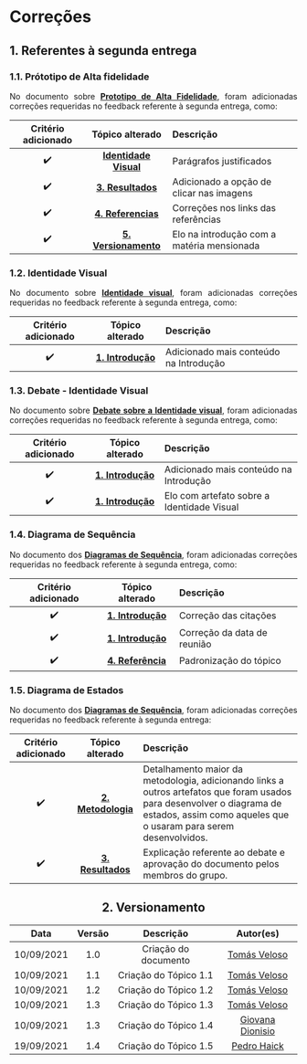 # Correções

## 1. Referentes à segunda entrega

### 1.1. Prótotipo de Alta fidelidade

<p align = "justify">No documento sobre <a href="https://unbarqdsw2021-1.github.io/2021.1_G04_Cardeal/modelagem/prototipo_alta/"><b>Prototipo de Alta Fidelidade</b></a>, foram adicionadas correções requeridas no feedback referente à segunda entrega, como:</p>

<center>

| **Critério adicionado** |                                                  **Tópico alterado**                                                   | **Descrição**                              |
| :---------------------: | :--------------------------------------------------------------------------------------------------------------------: | :----------------------------------------- |
|   :heavy_check_mark:    |        **[Identidade Visual](https://unbarqdsw2021-1.github.io/2021.1_G04_Cardeal/modelagem/prototipo_alta/)**         | Parágrafos justificados                    |
|   :heavy_check_mark:    |      **[3. Resultados](https://unbarqdsw2021-1.github.io/2021.1_G04_Cardeal/modelagem/prototipo_alta/#311-home)**      | Adicionado a opção de clicar nas imagens   |
|   :heavy_check_mark:    |   **[4. Referencias](https://unbarqdsw2021-1.github.io/2021.1_G04_Cardeal/modelagem/prototipo_alta/#4-referencias)**   | Correções nos links das referências        |
|   :heavy_check_mark:    | **[5. Versionamento](https://unbarqdsw2021-1.github.io/2021.1_G04_Cardeal/modelagem/prototipo_alta/#5-versionamento)** | Elo na introdução com a matéria mensionada |

</center>

### 1.2. Identidade Visual

<p align = "justify">No documento sobre <a href="https://unbarqdsw2021-1.github.io/2021.1_G04_Cardeal/modelagem/identidadeVisual/"><b>Identidade visual</b></a>, foram adicionadas correções requeridas no feedback referente à segunda entrega, como:</p>

<center>

| **Critério adicionado** |                                                **Tópico alterado**                                                 | **Descrição**                          |
| :---------------------: | :----------------------------------------------------------------------------------------------------------------: | :------------------------------------- |
|   :heavy_check_mark:    | **[1. Introdução](https://unbarqdsw2021-1.github.io/2021.1_G04_Cardeal/modelagem/identidadeVisual/#1-introducao)** | Adicionado mais conteúdo na Introdução |

</center>

### 1.3. Debate - Identidade Visual

<p align = "justify">No documento sobre <a href="https://unbarqdsw2021-1.github.io/2021.1_G04_Cardeal/modelagem/debateIdentidadeVisual/"><b>Debate sobre a Identidade visual</b></a>, foram adicionadas correções requeridas no feedback referente à segunda entrega, como:</p>

<center>

| **Critério adicionado** |                                                **Tópico alterado**                                                 | **Descrição**                              |
| :---------------------: | :----------------------------------------------------------------------------------------------------------------: | :----------------------------------------- |
|   :heavy_check_mark:    | **[1. Introdução](https://unbarqdsw2021-1.github.io/2021.1_G04_Cardeal/modelagem/identidadeVisual/#1-introducao)** | Adicionado mais conteúdo na Introdução     |
|   :heavy_check_mark:    | **[1. Introdução](https://unbarqdsw2021-1.github.io/2021.1_G04_Cardeal/modelagem/identidadeVisual/#1-introducao)** | Elo com artefato sobre a Identidade Visual |

</center>

### 1.4. Diagrama de Sequência

<p align = "justify">No documento dos <a href="https://unbarqdsw2021-1.github.io/2021.1_G04_Cardeal/modelagem/diagrama_sequencia/"><b>Diagramas de Sequência</b></a>, foram adicionadas correções requeridas no feedback referente à segunda entrega, como:</p>

<center>

| **Critério adicionado** |                                                **Tópico alterado**                                                 | **Descrição**                              |
| :---------------------: | :----------------------------------------------------------------------------------------------------------------: | :----------------------------------------- |
|   :heavy_check_mark:    | **[1. Introdução](https://unbarqdsw2021-1.github.io/2021.1_G04_Cardeal/modelagem/diagrama_sequencia/#1-introducao)** | Correção das citações     |
|   :heavy_check_mark:    | **[1. Introdução](https://unbarqdsw2021-1.github.io/2021.1_G04_Cardeal/modelagem/diagrama_sequencia/#1-introducao)** | Correção da data de reunião |
|   :heavy_check_mark:    | **[4. Referência](https://unbarqdsw2021-1.github.io/2021.1_G04_Cardeal/modelagem/diagrama_sequencia/#4-referencia)** | Padronização do tópico |

</center>

### 1.5. Diagrama de Estados
<p align = "justify">No documento dos <a href="https://unbarqdsw2021-1.github.io/2021.1_G04_Cardeal/modelagem/diagrama_estados/"><b>Diagramas de Sequência</b></a>, foram adicionadas correções requeridas no feedback referente à segunda entrega:</p>

<center>

| **Critério adicionado** |                                                **Tópico alterado**                                                 | **Descrição**                              |
| :---------------------: | :----------------------------------------------------------------------------------------------------------------: | :----------------------------------------- |
|   :heavy_check_mark:    | **[2. Metodologia](https://unbarqdsw2021-1.github.io/2021.1_G04_Cardeal/modelagem/diagrama_sequencia/#2-metodologia)** | Detalhamento maior da metodologia, adicionando links a outros artefatos que foram usados para desenvolver o diagrama de estados, assim como aqueles que o usaram para serem desenvolvidos.     |
|   :heavy_check_mark:    | **[3. Resultados](https://unbarqdsw2021-1.github.io/2021.1_G04_Cardeal/modelagem/diagrama_sequencia/#3-resultados)** | Explicação referente ao debate e aprovação do documento pelos membros do grupo. |

## 2. Versionamento

<center>

|    Data    | Versão |       Descrição       |                   Autor(es)                    |
| :--------: | :----: | :-------------------: | :--------------------------------------------: |
| 10/09/2021 |  1.0   | Criação do documento  | [Tomás Veloso](https://github.com/tomasvelos0) |
| 10/09/2021 |  1.1   | Criação do Tópico 1.1 | [Tomás Veloso](https://github.com/tomasvelos0) |
| 10/09/2021 |  1.2   | Criação do Tópico 1.2 | [Tomás Veloso](https://github.com/tomasvelos0) |
| 10/09/2021 |  1.3   | Criação do Tópico 1.3 | [Tomás Veloso](https://github.com/tomasvelos0) |
| 10/09/2021 |  1.3   | Criação do Tópico 1.4 | [Giovana Dionisio](https://github.com/giovanadionisio) |
| 19/09/2021 |  1.4   | Criação do Tópico 1.5 | [Pedro Haick](https://github.com/peHaick) |

</center>
